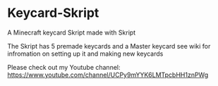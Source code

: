 # Keycard-Skript
A Minecraft keycard Skript made with Skript

The Skript has 5 premade keycards and a Master keycard
see wiki for infromation on setting up it and making new keycards

Please check out my Youtube channel: https://www.youtube.com/channel/UCPy9mYYK6LMTpcbHH1znPWg
